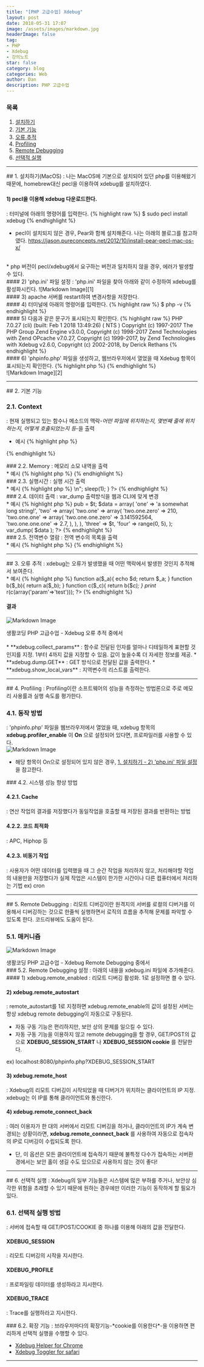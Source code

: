 ```yaml
---
title: "[PHP 고급수업] Xdebug"
layout: post
date: 2018-05-31 17:07
image: /assets/images/markdown.jpg
headerImage: false
tag:
- PHP
- Xdebug
- 강의노트
star: false
category: blog
categories: Web
author: Dan
description: PHP 고급수업
---
```

### 목록
1. <a href="#one">설치하기</a><br>
2. <a href="#two">기본 기능</a><br>
3. <a href="#three">오류 추적</a><br>
4. <a href="#four">Profiling</a><br>
5. <a href="#five">Remote Debugging</a><br>
6. <a href="#six">선택적 실행</a><br>


---
<div id="one"></div>
## 1. 설치하기(MacOS)
: 나는 MacOS에 기본으로 설치되어 있던 php를 이용해왔기 때문에, homebrew대신 pecl을 이용하여 xdebug를 설치하였다.

#### 1) pecl을 이용해 xdebug 다운로드한다.
: 터미널에 아래의 명령어를 입력한다.
{% highlight raw %}
$ sudo pecl install xdebug
{% endhighlight %}

* pecl이 설치되지 않은 경우, Pear와 함께 설치해준다. 나는 아래의 블로그를 참고하였다.
https://jason.pureconcepts.net/2012/10/install-pear-pecl-mac-os-x/
<br>
* php 버전이 pecl/xdebug에서 요구하는 버전과 일치하지 않을 경우, 에러가 발생할 수 있다.
<br>

<div id="php"></div>
#### 2) 'php.ini' 파일 설정
: 'php.ini' 파일을 찾아 아래와 같이 수정하여 xdebug를 활성화시킨다.
![Markdown Image][1]
<br>
#### 3) apache 서버를 restart하여 변경사항을 저장한다.
<br>
#### 4) 터미널에 아래의 명령어를 입력한다.
{% highlight raw %}
$ php -v
{% endhighlight %}
<br>
#### 5) 다음과 같은 문구가 표시되는지 확인한다.
{% highlight raw %}
PHP 7.0.27 (cli) (built: Feb  1 2018 13:49:26) ( NTS )
Copyright (c) 1997-2017 The PHP Group
Zend Engine v3.0.0, Copyright (c) 1998-2017 Zend Technologies
    with Zend OPcache v7.0.27, Copyright (c) 1999-2017, by Zend Technologies
    with Xdebug v2.6.0, Copyright (c) 2002-2018, by Derick Rethans
{% endhighlight %}
<br>
#### 6) 'phpinfo.php' 파일을 생성하고, 웹브라우저에서 열었을 때 Xdebug 항목이 표시되는지 확인한다.
{% highlight php %}
<?php
  phpinfo();
?>
{% endhighlight %}
<br>
![Markdown Image][2]


---
<div id="two"></div>
## 2. 기본 기능

### 2.1. Context
: 현재 실행되고 있는 함수나 메소드의 맥락-*어떤 파일에 위치하는지, 몇번째 줄에 위치하는지, 어떻게 호출되었는지 등*-을 출력
<br>
* 예시
{% highlight php %}
<?php
    function fix_string($a)
    {
        echo "Called @ ".
            xdebug_call_file().
            ":".
            xdebug_call_line().
            " from ".
            xdebug_call_function();
    }

    $ret = fix_string(array('Derick'));
?>
{% endhighlight %}

<div class="breaker"></div>
### 2.2. Memory
: 메모리 소모 내역을 출력
<br>
* 예시
{% highlight php %}
<?php
$text = "coding everybody";
$prev_mem = xdebug_memory_usage();
for($i=0; $i<10; $i++){
        $text.=$text;
        echo $i.':'.xdebug_memory_usage().':'.(xdebug_memory_usage()-$prev_mem).':'.strlen($text)."\n";
}
?>
{% endhighlight %}

<div class="breaker"></div>
### 2.3. 실행시간
: 실행 시간 출력
<br>
* 예시
{% highlight php %}
<?php
echo xdebug_time_index()."\n";
for($i=0; $i<3; $i++){
        echo xdebug_time_index()."<br />\n";
        sleep(1);
}
?>
{% endhighlight %}

<div class="breaker"></div>
### 2.4. 데이터 출력
: var_dump 출력방식을 웹과 CLI에 맞게 변경
<br>
* 예시
{% highlight php %}
<?php
class test {
    public $pub = false;
    private $priv = true;
    protected $prot = 42;
}
$t = new test;
$t->pub = $t;
$data = array(
    'one' => 'a somewhat long string!',
    'two' => array(
        'two.one' => array(
            'two.one.zero' => 210,
            'two.one.one' => array(
                'two.one.one.zero' => 3.141592564,
                'two.one.one.one'  => 2.7,
            ),
        ),
    ),
    'three' => $t,
    'four' => range(0, 5),
);
var_dump( $data );
?>
{% endhighlight %}

<div class="breaker"></div>
### 2.5. 전역변수 열람
: 전역 변수의 목록을 출력
<br>
* 예시
{% highlight php %}
<?php
ini_set('xdebug.dump.GET', '*');
ini_set('xdebug.dump.SERVER','*');
xdebug_dump_superglobals();
?>
{% endhighlight %}


---
<div id="three"></div>
## 3. 오류 추적
: xdebug는 오류가 발생했을 때 어떤 맥락에서 발생한 것인지 추적해서 보여준다.
<br>
* 예시
{% highlight php %}
<?php
ini_set('xdebug.collect_params', '4');
ini_set('xdebug.dump.GET', '* ');
ini_set('xdebug.dump.SERVER', 'REQUEST_URI');
ini_set('xdebug.show_local_vars', 'on');

function a($_a){
        echo $d;
        return $_a;     
}
function b($_b){
        return a($_b);
}
function c($_c){
        return b($_c);
}
print_ r(c(array('param'=>'test')));
?>
{% endhighlight %}

#### 결과
![Markdown Image][3]
<figcaption class="caption">생활코딩 PHP 고급수업 - Xdebug 오류 추적 중에서</figcaption>
<br>
* **xdebug.collect_params** : 함수로 전달된 인자를 얼마나 디테일하게 표현할 것인지를 지정. 1부터 4까지 값을 지정할 수 있음. 값이 높을수록 더 자세한 정보를 제공.
* **xdebug.dump.GET** : GET 방식으로 전달된 값을 출력한다.
* **xdebug.show_local_vars** : 지역변수의 리스트를 출력한다.

---
<div id="four"></div>
## 4. Profiling
: Profiling이란 소프트웨어의 성능을 측정하는 방법론으로 주로 메모리 사용률과 실행 속도를 평가한다.

### 4.1. 동작 방법
: 'phpinfo.php' 파일을 웹브라우저에서 열었을 때, xdebug 항목의 **xdebug.profiler_enable** 이 **On** 으로 설정되어 있다면, 프로파일러를 사용할 수 있다.<br>
![Markdown Image][4]
<br>
* 해당 항목이 On으로 설정되어 있지 않은 경우, <a href="#php" style="text-decoration:underline;">1. 설치하기 - 2) 'php.ini' 파일 설정</a> 을 참고한다.

<div class="breaker"></div>
### 4.2. 시스템 성능 향상 방법

#### 4.2.1. Cache
: 연산 작업의 결과를 저장했다가 동일작업을 호출할 때 저장된 결과를 반환하는 방법
<br>

#### 4.2.2. 코드 최적화
: APC, Hiphop 등
<br>

#### 4.2.3. 비동기 작업
: 사용자가 어떤 데이터를 입력했을 때 그 순간 작업을 처리하지 않고, 처리해야할 작업의 내용만을 저장했다가 실제 작업은 시스템이 한가한 시간이나 다른 컴퓨터에서 처리하는 기법 ex) cron
<br>


---
<div id="five"></div>
## 5. Remote Debugging
: 리모트 디버깅이란 원격지의 서버를 로컬의 디버거를 이용해서 디버깅하는 것으로 한줄씩 실행하면서 로직의 흐름을 추적해 문제를 파악할 수 있도록 한다. 코드리뷰에도 도움이 된다.

### 5.1. 매커니즘
![Markdown Image][5]
<figcaption class="caption">생활코딩 PHP 고급수업 - Xdebug Remote Debugging 중에서</figcaption>

<div class="breaker"></div>
### 5.2. Remote Debugging 설정
: 아래의 내용을 xdebug.ini 파일에 추가해준다.
<br>
#### 1) xdebug.remote_enabled
: 리모트 디버깅 활성화. 1로 설정하면 켤 수 있다.<br>

#### 2) xdebug.remote_autostart
: remote_autostart를 1로 지정하면 xdebug.remote_enable의 값이 설정된 서버는 항상 xdebug remote debugging이 자동으로 구동된다.
<br>
* 자동 구동 기능은 편리하지만, 보안 상의 문제를 일으킬 수 있다.
* 자동 구동 기능을 이용하지 않고 remote debugging을 할 경우, GET/POST의 값으로 **XDEBUG_SESSION_START** 나 **XDEBUG_SESSION cookie** 를 전달한다.
<p> ex) localhost:8080/phpinfo.php?XDEBUG_SESSION_START </p>

#### 3) xdebug.remote_host
: Xdebug의 리모트 디버깅이 시작되었을 때 디버거가 위치하는 클라이언트의 IP 지정. xdebug는 이 IP를 통해 클라이언트와 통신한다.
<br>
#### 4) xdebug.remote_connect_back
: 여러 이용자가 한 대의 서버에서 리모트 디버깅을 하거나, 클라이언트의 IP가 계속 변경되는 상황이라면, **xdebug.remote_connect_back** 를 사용하여 자동으로 접속자의 IP로 디버깅이 수립되도록 한다.<br>
* 단, 이 옵션은 모든 클라이언트에 접속하기 때문에 불특정 다수가 접속하는 서버환경에서는 보안 홀이 생길 수도 있으므로 사용하지 않는 것이 좋다!


---
<div id="six"></div>
## 6. 선택적 실행
: Xdebug의 일부 기능들은 시스템에 많은 부하를 주거나, 보안상 심각한 위험을 초래할 수 있기 때문에 원하는 경우에만 이러한 기능이 동작하게 할 필요가 있다.

### 6.1. 선택적 실행 방법
: 서버에 접속할 때 GET/POST/COOKIE 중 하나를 이용해 아래의 값을 전달한다.

#### XDEBUG_SESSION
 : 리모트 디버깅의 시작을 지시한다.<br>
#### XDEBUG_PROFILE
 : 프로파일링 데이터를 생성하라고 지시한다.<br>
#### XDEBUG_TRACE
 : Trace를 실행하라고 지시한다.<br>

 <div class="breaker"></div>
### 6.2. 확장 기능
: 브라우저마다의 확장기능-*cookie를 이용한다*-을 이용하면 편리하게 선택적 실행을 수행할 수 있다.<br>

* <a href="https://chrome.google.com/webstore/detail/xdebug-helper/eadndfjplgieldjbigjakmdgkmoaaaoc">Xdebug Helper for Chrome</a>
* <a href="https://github.com/benmatselby/xdebug-toggler">Xdebug Toggler for safari</a>

---
[1]: /assets/images/스크린샷2018-06-01-1.jpg
[2]: /assets/images/스크린샷2018-06-01-2.jpg
[3]: /assets/images/1219.jpg
[4]: /assets/images/스크린샷2018-06-01-3.jpg
[5]: /assets/images/1225.gif
